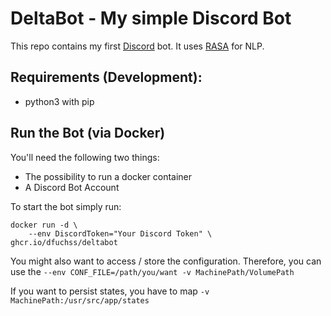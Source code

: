 # DeltaBot - My simple Discord Bot
This repo contains my first [Discord](https://discordapp.com/) bot. It uses [RASA]("https://rasa.com") for NLP.

## Requirements (Development):
- python3 with pip
<!--
- ffmpeg executable in path
- opus lib in library path
-->

## Run the Bot (via Docker)
You'll need the following two things:
* The possibility to run a docker container
* A Discord Bot Account

<!-- Then simply run ``docker build -t deltabot .`` to build a docker image of the bot. -->
 
To start the bot simply run:
```
docker run -d \
    --env DiscordToken="Your Discord Token" \
ghcr.io/dfuchss/deltabot
 ```

You might also want to access / store the configuration. Therefore, you can use the `--env CONF_FILE=/path/you/want -v MachinePath/VolumePath`

If you want to persist states, you have to map `-v MachinePath:/usr/src/app/states`



